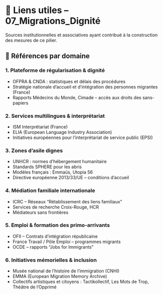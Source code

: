 # 🔗 Liens utiles – 07_Migrations_Dignité

Sources institutionnelles et associatives ayant contribué à la construction des mesures de ce pilier.

## 📘 Références par domaine

### 1. Plateforme de régularisation & dignité
- OFPRA & CNDA : statistiques et délais des procédures  
- Stratégie nationale d’accueil et d’intégration des personnes migrantes (France)  
- Rapports Médecins du Monde, Cimade – accès aux droits des sans-papiers

### 2. Services multilingues & interprétariat
- ISM Interprétariat (France)  
- ELIA (European Language Industry Association)  
- Initiatives européennes pour l’interprétariat de service public (EPSI)

### 3. Zones d’asile dignes
- UNHCR : normes d’hébergement humanitaire  
- Standards SPHERE pour les abris  
- Modèles français : Emmaüs, Utopia 56  
- Directive européenne 2013/33/UE – conditions d’accueil

### 4. Médiation familiale internationale
- ICRC – Réseaux “Rétablissement des liens familiaux”  
- Services de recherche Croix-Rouge, HCR  
- Médiateurs sans frontières

### 5. Emploi & formation des primo-arrivants
- OFII – Contrats d’intégration républicaine  
- France Travail / Pôle Emploi – programmes migrants  
- OCDE – rapports “Jobs for Immigrants”

### 6. Initiatives mémorielles & inclusion
- Musée national de l’histoire de l’immigration (CNHI)  
- EMMA (European Migration Memory Archive)  
- Collectifs artistiques et citoyens : Tactikollectif, Les Mots de Trop, Théâtre de l’Opprimé

